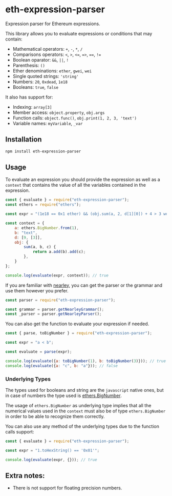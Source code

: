# eth-expression-parser

Expression parser for Ethereum expressions.

This library allows you to evaluate expressions or conditions that may contain:
- Mathematical operators: `+`, `-`, `*`, `/`
- Comparisons operators: `<`, `>`, `<=`, `=>`, `==`, `!=`
- Boolean oparator: `&&`, `||`, `!`
- Parenthesis: `()`
- Ether denominations: `ether`, `gwei`, `wei`
- Single quoted strings: `'string'`
- Numbers: `20`, `0xdead`, `1e18`
- Booleans: `true`, `false`

It also has support for:
- Indexing: `array[3]`
- Member access: `object.property`, `obj.args`
- Function calls: `object.func()`, `obj.print(1, 2, 3, 'text')`
- Variable names: `myVariable`, `_var`

## Installation
```bash
npm install eth-expression-parser
```

## Usage

To evaluate an expression you should provide the expression as well as a `context` that contains
the value of all the variables contained in the expression.

```javascript
const { evaluate } = require("eth-expression-parser");
const ethers = require("ethers");

const expr = "(1e18 == 0x1 ether) && (obj.sum(a, 2, d[1][0]) + 4 > 3 wei) && (b[2] == 'x')";

const context = {
    a: ethers.BigNumber.from(1),
    b: "text",
    d: [9, [3]],
    obj: {
        sum(a, b, c) {
            return a.add(b).add(c);
        },
    }
};

console.log(evaluate(expr, context)); // true
```

If you are familiar with [nearley](https://nearley.js.org/docs/index), you can get the parser 
or the grammar and use them however you prefer.
```javascript
const parser = require("eth-expression-parser");

const grammar = parser.getNearleyGrammar();
const _parser = parser.getNearleyParser();
```

You can also get the function to evaluate your expression if needed.
```javascript
const { parse, toBigNumber } = require("eth-expression-parser");

const expr = "a < b";

const evaluate = parse(expr);

console.log(evaluate({a: toBigNumber(1), b: toBigNumber(3)})); // true
console.log(evaluate({a: "c", b: "a"})); // false
```

### Underlying Types
The types used for booleans and string are the `javascript` native ones, but in case of 
numbers the type used is [ethers.BigNumber](https://docs.ethers.io/v5/api/utils/bignumber/).

The usage of `ethers.BigNumber` as underlying type implies that all the numerical values used in 
the `context` must also be of type `ethers.BigNumber` in order to be able to recognize them correctly.

You can also use any method of the underlying types due to the function calls support:
```javascript
const { evaluate } = require("eth-expression-parser");

const expr = "1.toHexString() == '0x01'";

console.log(evaluate(expr, {})); // true
```

## Extra notes:
- There is not support for floating precision numbers.
